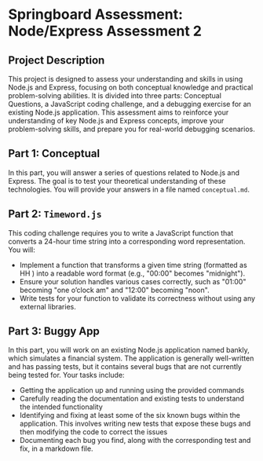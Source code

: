 # Springboard Assessment: Node/Express Assessment 2

## Project Description
This project is designed to assess your understanding and skills in using Node.js and Express, focusing on both conceptual knowledge and practical problem-solving abilities. It is divided into three parts: Conceptual Questions, a JavaScript coding challenge, and a debugging exercise for an existing Node.js application. This assessment aims to reinforce your understanding of key Node.js and Express concepts, improve your problem-solving skills, and prepare you for real-world debugging scenarios.

## Part 1: Conceptual
In this part, you will answer a series of questions related to Node.js and Express. The goal is to test your theoretical understanding of these technologies. You will provide your answers in a file named `conceptual.md`.

## Part 2: `Timeword.js`
This coding challenge requires you to write a JavaScript function that converts a 24-hour time string into a corresponding word representation. You will:
- Implement a function that transforms a given time string (formatted as HH
) into a readable word format (e.g., "00:00" becomes "midnight").
- Ensure your solution handles various cases correctly, such as "01:00" becoming "one o’clock am" and "12:00" becoming "noon".
- Write tests for your function to validate its correctness without using any external libraries.

## Part 3: Buggy App
In this part, you will work on an existing Node.js application named bankly, which simulates a financial system. The application is generally well-written and has passing tests, but it contains several bugs that are not currently being tested for. Your tasks include:
- Getting the application up and running using the provided commands
- Carefully reading the documentation and existing tests to understand the intended functionality
- Identifying and fixing at least some of the six known bugs within the application. This involves writing new tests that expose these bugs and then modifying the code to correct the issues
- Documenting each bug you find, along with the corresponding test and fix, in a markdown file.
